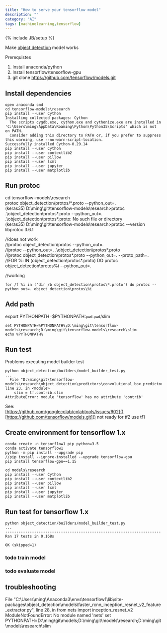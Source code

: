 ```yaml
---
title: "How to serve your tensorflow model"
description: ""
category: "AI"
tags: [machinelearning,tensorflow]
---
```

{% include JB/setup %}

Make [object detection](https://github.com/tensorflow/models/blob/master/research/object_detection/g3doc/installation.md) model works  

Prerequistes  
1. Install anaconda/python
2. Install tensorflow/tensorflow-gpu
3. git clone https://github.com/tensorflow/models.git

## Install dependencies 

```
open anaconda cmd
cd tensorflow-models\research 
pip install --user Cython
Installing collected packages: Cython
  The scripts cygdb.exe, cython.exe and cythonize.exe are installed in 'C:\Users\ming\AppData\Roaming\Python\Python35\Scripts' which is not on PATH.
  Consider adding this directory to PATH or, if you prefer to suppress this warning, use --no-warn-script-location.
Successfully installed Cython-0.29.14
pip install --user Cython
pip install --user contextlib2
pip install --user pillow
pip install --user lxml
pip install --user jupyter
pip install --user matplotlib
```

## Run protoc 

cd tensorflow-models\research  
protoc object_detection/protos/*.proto --python_out=.  
(keras35) D:\ming\git\tensorflow-models\research>protoc .\object_detection\protos\*.proto --python_out=.  
.\object_detection\protos\*.proto: No such file or directory  
(keras35) D:\ming\git\tensorflow-models\research>protoc --version  
libprotoc 3.6.1  

//does not work  
//protoc object_detection\protos --python_out=.  
//protoc --python_out=. .\object_detection\protos\*.proto  
//protoc object_detection\protos\*.proto --python_out=. --proto_path=.  
//FOR %i IN (object_detection\protos\*.proto) DO protoc object_detection\protos\%i --python_out=.  

//working  
```
for /f %i in ('dir /b object_detection\protos\*.proto') do protoc --python_out=. object_detection\protos\%i
```

## Add path 

export PYTHONPATH=$PYTHONPATH:`pwd`:`pwd`/slim
```
set PYTHONPATH=%PYTHONPATH%;D:\ming\git\tensorflow-models\research;D:\ming\git\tensorflow-models\research\slim
echo %PYTHONPATH%
```

## Run test 

Problems executing model builder test  
```
python object_detection/builders/model_builder_test.py
...
  File "D:\ming\git\tensorflow-models\research\object_detection\predictors\convolutional_box_predictor.py", line 23, in <module>
    slim = tf.contrib.slim
AttributeError: module 'tensorflow' has no attribute 'contrib'
```
See:  
[https://github.com/googlecolab/colabtools/issues/602]()  
[https://github.com/tensorflow/models.git]() not ready for tf2 use tf1 

## Create environment for tensorflow 1.x 

```
conda create -n tensorflow1 pip python=3.5
conda activate tensorflow1
python -m pip install --upgrade pip
//pip install --ignore-installed --upgrade tensorflow-gpu
pip install tensorflow-gpu==1.15

cd models\research 
pip install --user Cython
pip install --user contextlib2
pip install --user pillow
pip install --user lxml
pip install --user jupyter
pip install --user matplotlib
```

## Run test for tensorflow 1.x

```
python object_detection/builders/model_builder_test.py
...
----------------------------------------------------------------------
Ran 17 tests in 0.168s

OK (skipped=1)
```

### todo train model 

### todo evaluate model 


## troubleshooting 

  File "C:\Users\ming\Anaconda3\envs\tensorflow1\lib\site-packages\object_detection\models\faster_rcnn_inception_resnet_v2_feature_extractor.py", line 28, in <module>
    from nets import inception_resnet_v2
ModuleNotFoundError: No module named 'nets'
set PYTHONPATH=D:\ming\git\models;D:\ming\git\models\research;D:\ming\git\models\research\slim  
